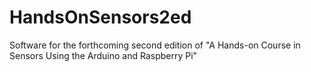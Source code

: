 # HandsOnSensors2ed
Software for the forthcoming second edition of "A Hands-on Course in Sensors Using the Arduino and Raspberry Pi"
